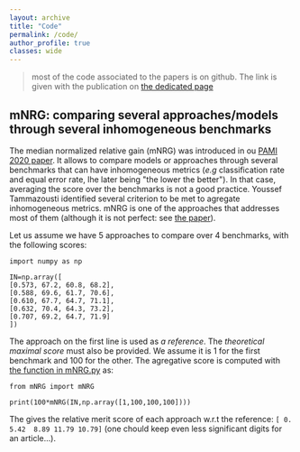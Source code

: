 ```yaml
---
layout: archive
title: "Code"
permalink: /code/
author_profile: true
classes: wide
---
```


> most of the code associated to the papers is on github. The link is given with the publication on [the dedicated page](https://hleborgne.github.io/publications/)

## mNRG: comparing several approaches/models through several inhomogeneous benchmarks
The median normalized relative gain (mNRG) was introduced in ou [PAMI 2020 paper](https://arxiv.org/pdf/1712.09708). It allows to compare models or approaches through several benchmarks that can have inhomogeneous metrics (*e.g* classification rate and equal error rate, lhe later being "the lower the better"). In that case, averaging the score over the benchmarks is not a good practice. Youssef Tammazousti identified several criterion to be met to agregate inhomogeneous metrics. mNRG is one of the approaches that addresses most of them (although it is not perfect: see [the paper](https://arxiv.org/pdf/1712.09708)).

Let us assume we have 5 approaches to compare over 4 benchmarks, with the following scores:
```
import numpy as np

IN=np.array([
[0.573, 67.2, 60.8, 68.2],
[0.588, 69.6, 61.7, 70.6],
[0.610, 67.7, 64.7, 71.1],
[0.632, 70.4, 64.3, 73.2],
[0.707, 69.2, 64.7, 71.9]
])
```
The approach on the first line is used as *a reference*. The *theoretical maximal score* must also be provided. We assume it is 1 for the first benchmark and 100 for the other. The agregative score is computed with [the function in mNRG.py](https://hleborgne.github.io/files/mNRG.py) as:

```
from mNRG import mNRG

print(100*mNRG(IN,np.array([1,100,100,100])))
```
The gives the relative merit score of each approach w.r.t the reference: `[ 0.  5.42  8.89 11.79 10.79]` (one chould keep even less significant digits for an article...).
